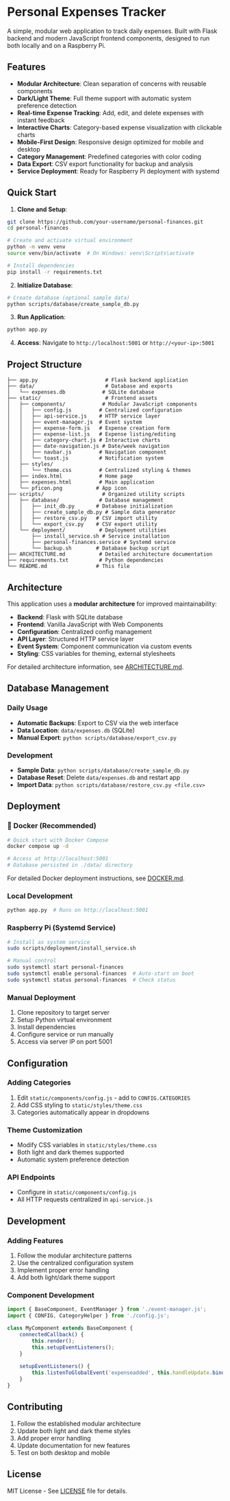 # Personal Expenses Tracker

A simple, modular web application to track daily expenses. Built with Flask backend and modern JavaScript frontend components, designed to run both locally and on a Raspberry Pi.

## Features

- **Modular Architecture**: Clean separation of concerns with reusable components
- **Dark/Light Theme**: Full theme support with automatic system preference detection
- **Real-time Expense Tracking**: Add, edit, and delete expenses with instant feedback
- **Interactive Charts**: Category-based expense visualization with clickable charts
- **Mobile-First Design**: Responsive design optimized for mobile and desktop
- **Category Management**: Predefined categories with color coding
- **Data Export**: CSV export functionality for backup and analysis
- **Service Deployment**: Ready for Raspberry Pi deployment with systemd

## Quick Start

1. **Clone and Setup**:
```bash
git clone https://github.com/your-username/personal-finances.git
cd personal-finances

# Create and activate virtual environment
python -m venv venv
source venv/bin/activate  # On Windows: venv\Scripts\activate

# Install dependencies
pip install -r requirements.txt
```

2. **Initialize Database**:
```bash
# Create database (optional sample data)
python scripts/database/create_sample_db.py
```

3. **Run Application**:
```bash
python app.py
```

4. **Access**: Navigate to `http://localhost:5001` or `http://<your-ip>:5001`

## Project Structure

```
├── app.py                      # Flask backend application
├── data/                       # Database and exports
│   └── expenses.db            # SQLite database
├── static/                     # Frontend assets
│   ├── components/            # Modular JavaScript components
│   │   ├── config.js         # Centralized configuration
│   │   ├── api-service.js    # HTTP service layer  
│   │   ├── event-manager.js  # Event system
│   │   ├── expense-form.js   # Expense creation form
│   │   ├── expense-list.js   # Expense listing/editing
│   │   ├── category-chart.js # Interactive charts
│   │   ├── date-navigation.js # Date/week navigation
│   │   ├── navbar.js         # Navigation component
│   │   └── toast.js          # Notification system
│   ├── styles/
│   │   └── theme.css         # Centralized styling & themes
│   ├── index.html            # Home page
│   ├── expenses.html         # Main application
│   └── pficon.png           # App icon
├── scripts/                   # Organized utility scripts
│   ├── database/             # Database management
│   │   ├── init_db.py       # Database initialization
│   │   ├── create_sample_db.py # Sample data generator
│   │   ├── restore_csv.py   # CSV import utility
│   │   └── export_csv.py    # CSV export utility
│   └── deployment/           # Deployment utilities
│       ├── install_service.sh # Service installation
│       ├── personal-finances.service # Systemd service
│       └── backup.sh        # Database backup script
├── ARCHITECTURE.md           # Detailed architecture documentation
├── requirements.txt          # Python dependencies
└── README.md                # This file
```

## Architecture

This application uses a **modular architecture** for improved maintainability:

- **Backend**: Flask with SQLite database
- **Frontend**: Vanilla JavaScript with Web Components
- **Configuration**: Centralized config management
- **API Layer**: Structured HTTP service layer  
- **Event System**: Component communication via custom events
- **Styling**: CSS variables for theming, external stylesheets

For detailed architecture information, see [ARCHITECTURE.md](ARCHITECTURE.md).

## Database Management

### Daily Usage
- **Automatic Backups**: Export to CSV via the web interface
- **Data Location**: `data/expenses.db` (SQLite)
- **Manual Export**: `python scripts/database/export_csv.py`

### Development
- **Sample Data**: `python scripts/database/create_sample_db.py`
- **Database Reset**: Delete `data/expenses.db` and restart app
- **Import Data**: `python scripts/database/restore_csv.py <file.csv>`

## Deployment

### 🐳 Docker (Recommended)
```bash
# Quick start with Docker Compose
docker compose up -d

# Access at http://localhost:5001
# Database persisted in ./data/ directory
```

For detailed Docker deployment instructions, see [DOCKER.md](DOCKER.md).

### Local Development
```bash
python app.py  # Runs on http://localhost:5001
```

### Raspberry Pi (Systemd Service)
```bash
# Install as system service
sudo scripts/deployment/install_service.sh

# Manual control
sudo systemctl start personal-finances
sudo systemctl enable personal-finances  # Auto-start on boot
sudo systemctl status personal-finances  # Check status
```

### Manual Deployment
1. Clone repository to target server
2. Setup Python virtual environment
3. Install dependencies
4. Configure service or run manually
5. Access via server IP on port 5001

## Configuration

### Adding Categories
1. Edit `static/components/config.js` - add to `CONFIG.CATEGORIES`
2. Add CSS styling to `static/styles/theme.css`
3. Categories automatically appear in dropdowns

### Theme Customization
- Modify CSS variables in `static/styles/theme.css`
- Both light and dark themes supported
- Automatic system preference detection

### API Endpoints
- Configure in `static/components/config.js`
- All HTTP requests centralized in `api-service.js`

## Development

### Adding Features
1. Follow the modular architecture patterns
2. Use the centralized configuration system
3. Implement proper error handling
4. Add both light/dark theme support

### Component Development
```javascript
import { BaseComponent, EventManager } from './event-manager.js';
import { CONFIG, CategoryHelper } from './config.js';

class MyComponent extends BaseComponent {
    connectedCallback() {
        this.render();
        this.setupEventListeners();
    }
    
    setupEventListeners() {
        this.listenToGlobalEvent('expenseadded', this.handleUpdate.bind(this));
    }
}
```

## Contributing

1. Follow the established modular architecture
2. Update both light and dark theme styles
3. Add proper error handling
4. Update documentation for new features
5. Test on both desktop and mobile

## License

MIT License - See [LICENSE](LICENSE) file for details. 